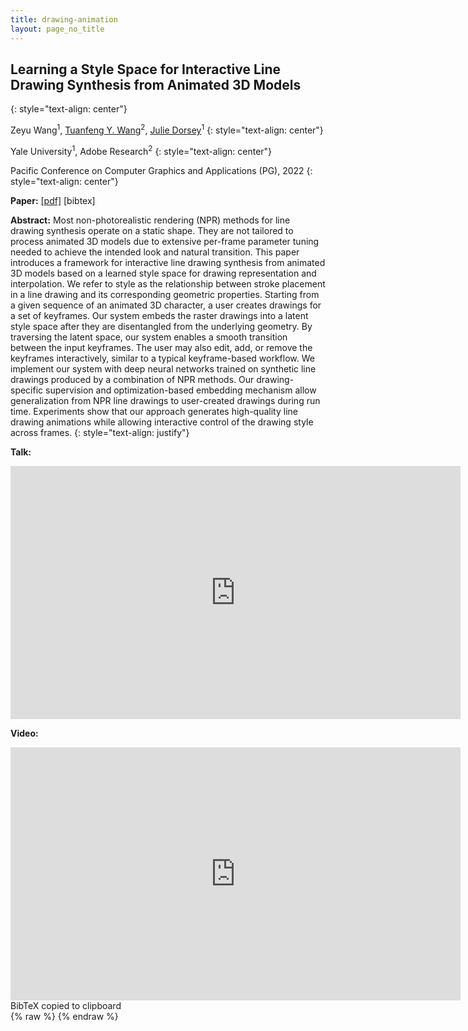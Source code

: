 ```yaml
---
title: drawing-animation
layout: page_no_title
---
```

## Learning a Style Space for Interactive Line Drawing Synthesis from Animated 3D Models
{: style="text-align: center"}

Zeyu Wang<sup>1</sup>, <a href="https://tuanfeng.github.io/">Tuanfeng Y. Wang</a><sup>2</sup>, <a href="https://graphics.cs.yale.edu/people/julie-dorsey">Julie Dorsey</a><sup>1</sup>
{: style="text-align: center"}

Yale University<sup>1</sup>, Adobe Research<sup>2</sup>
{: style="text-align: center"}

Pacific Conference on Computer Graphics and Applications (PG), 2022
{: style="text-align: center"}

<b>Paper:</b>
<a href="https://graphics.cs.yale.edu/sites/default/files/linedrawinganimation_pg2022.pdf">[pdf]</a>
<a onclick="copyBibTeX()">[bibtex]</a>

<b>Abstract:</b>
Most non-photorealistic rendering (NPR) methods for line drawing synthesis operate on a static shape. They are not tailored to process animated 3D models due to extensive per-frame parameter tuning needed to achieve the intended look and natural transition. This paper introduces a framework for interactive line drawing synthesis from animated 3D models based on a learned style space for drawing representation and interpolation. We refer to style as the relationship between stroke placement in a line drawing and its corresponding geometric properties. Starting from a given sequence of an animated 3D character, a user creates drawings for a set of keyframes. Our system embeds the raster drawings into a latent style space after they are disentangled from the underlying geometry. By traversing the latent space, our system enables a smooth transition between the input keyframes. The user may also edit, add, or remove the keyframes interactively, similar to a typical keyframe-based workflow. We implement our system with deep neural networks trained on synthetic line drawings produced by a combination of NPR methods. Our drawing-specific supervision and optimization-based embedding mechanism allow generalization from NPR line drawings to user-created drawings during run time. Experiments show that our approach generates high-quality line drawing animations while allowing interactive control of the drawing style across frames.
{: style="text-align: justify"}

<b>Talk:</b>
<iframe width="720" height="405" src="https://www.youtube.com/embed/RDUGHpjQ9pc" title="YouTube video player" frameborder="0" allow="accelerometer; autoplay; clipboard-write; encrypted-media; gyroscope; picture-in-picture" allowfullscreen></iframe>

<b>Video:</b>
<iframe width="720" height="405" src="https://www.youtube.com/embed/7kaMZm0YmAo" title="YouTube video player" frameborder="0" allow="accelerometer; autoplay; clipboard-write; encrypted-media; gyroscope; picture-in-picture" allowfullscreen></iframe>

<div id="toast">BibTeX copied to clipboard</div>
{% raw %}
<script type="text/javascript">
function copyBibTeX() {
	var tempInput = document.createElement("textarea");
	tempInput.style = "position: absolute; left: -1000px; top: -1000px";
	tempInput.value = "@inproceedings{Wang:2022:DrawAnim,\nbooktitle = {Pacific Graphics Short Papers, Posters, and Work-in-Progress Papers},\neditor = {Umetani, Nobuyuki and Vouga, Etienne and Wojtan, Chris},\ntitle = {{Learning a Style Space for Interactive Line Drawing Synthesis from Animated 3D Models}},\nauthor = {Wang, Zeyu and Wang, Tuanfeng Y., and Dorsey, Julie},\nyear = {2022},\npublisher = {The Eurographics Association},\nISBN = {},\nDOI = {}\n}";
	document.body.appendChild(tempInput);
	tempInput.select();
	document.execCommand("copy");
	document.body.removeChild(tempInput);
	var x = document.getElementById("toast");
	x.className = "show";
	setTimeout(function(){ x.className = x.className.replace("show", ""); }, 3000);
}
</script>
{% endraw %}
